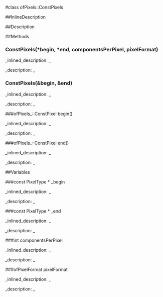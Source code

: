 #class ofPixels::ConstPixels


<!--
_visible: True_
_advanced: False_
_istemplated: False_
-->

##InlineDescription






##Description





##Methods



### ConstPixels(*begin, *end, componentsPerPixel, pixelFormat)

<!--
_syntax: ConstPixels(*begin, *end, componentsPerPixel, pixelFormat)_
_name: ConstPixels_
_returns: _
_returns_description: _
_parameters: const PixelType *begin, const PixelType *end, int componentsPerPixel, ofPixelFormat pixelFormat_
_access: public_
_version_started: 0.9.0_
_version_deprecated: _
_summary: _
_constant: False_
_static: False_
_visible: True_
_advanced: False_
-->

_inlined_description: _








_description: _







<!----------------------------------------------------------------------------->

### ConstPixels(&begin, &end)

<!--
_syntax: ConstPixels(&begin, &end)_
_name: ConstPixels_
_returns: _
_returns_description: _
_parameters: const ofPixels_::ConstPixel &begin, const ofPixels_::ConstPixel &end_
_access: public_
_version_started: 0.9.0_
_version_deprecated: _
_summary: _
_constant: False_
_static: False_
_visible: True_
_advanced: False_
-->

_inlined_description: _








_description: _







<!----------------------------------------------------------------------------->

###ofPixels_::ConstPixel begin()

<!--
_syntax: begin()_
_name: begin_
_returns: ofPixels_::ConstPixel_
_returns_description: _
_parameters: _
_access: public_
_version_started: 0.9.0_
_version_deprecated: _
_summary: _
_constant: False_
_static: False_
_visible: True_
_advanced: False_
-->

_inlined_description: _








_description: _







<!----------------------------------------------------------------------------->

###ofPixels_::ConstPixel end()

<!--
_syntax: end()_
_name: end_
_returns: ofPixels_::ConstPixel_
_returns_description: _
_parameters: _
_access: public_
_version_started: 0.9.0_
_version_deprecated: _
_summary: _
_constant: False_
_static: False_
_visible: True_
_advanced: False_
-->

_inlined_description: _








_description: _







<!----------------------------------------------------------------------------->

##Variables



###const PixelType * _begin

<!--
_name: _begin_
_type: const PixelType *_
_access: private_
_version_started: 0.9.0_
_version_deprecated: _
_summary: _
_visible: True_
_constant: False_
_advanced: False_
-->

_inlined_description: _


_description: _







<!----------------------------------------------------------------------------->

###const PixelType * _end

<!--
_name: _end_
_type: const PixelType *_
_access: private_
_version_started: 0.9.0_
_version_deprecated: _
_summary: _
_visible: True_
_constant: False_
_advanced: False_
-->

_inlined_description: _


_description: _







<!----------------------------------------------------------------------------->

###int componentsPerPixel

<!--
_name: componentsPerPixel_
_type: int_
_access: private_
_version_started: 0.9.0_
_version_deprecated: _
_summary: _
_visible: True_
_constant: False_
_advanced: False_
-->

_inlined_description: _


_description: _







<!----------------------------------------------------------------------------->

###ofPixelFormat pixelFormat

<!--
_name: pixelFormat_
_type: ofPixelFormat_
_access: private_
_version_started: 0.9.0_
_version_deprecated: _
_summary: _
_visible: True_
_constant: False_
_advanced: False_
-->

_inlined_description: _


_description: _







<!----------------------------------------------------------------------------->

